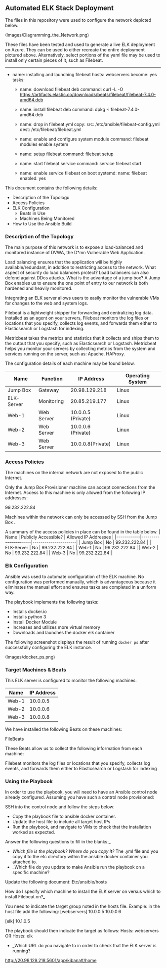 ## Automated ELK Stack Deployment

The files in this repository were used to configure the network depicted below.

(Images/Diagramming_the_Network.png)

These files have been tested and used to generate a live ELK deployment on Azure. They can be used to either recreate the entire deployment pictured above. Alternatively, select portions of the yaml file may be used to install only certain pieces of it, such as Filebeat.

---
- name: installing and launching filebeat
  hosts: webservers
  become: yes
  tasks:

  - name: download filebeat deb
    command: curl -L -O https://artifacts.elastic.co/downloads/beats/filebeat/filebeat-7.4.0-amd64.deb

  - name: install filebeat deb
    command: dpkg -i filebeat-7.4.0-amd64.deb

  - name: drop in filebeat.yml
    copy:
      src: /etc/ansible/filebeat-config.yml
      dest: /etc/filebeat/filebeat.yml

  - name: enable and configure system module
    command: filebeat modules enable system

  - name: setup filebeat
    command: filebeat setup

  - name: start filebeat service
    command: service filebeat start

  - name: enable service filebeat on boot
    systemd:
      name: filebeat
      enabled: yes


This document contains the following details:
- Description of the Topologu
- Access Policies
- ELK Configuration
  - Beats in Use
  - Machines Being Monitored
- How to Use the Ansible Build


### Description of the Topology

The main purpose of this network is to expose a load-balanced and monitored instance of DVWA, the D*mn Vulnerable Web Application.

Load balancing ensures that the application will be highly available/redundant, in addition to restricting access to the network.
What aspect of security do load balancers protect? 
Load balancers can also defend against DDos attacks.
What is the advantage of a jump box?
A Jump Box enables us to ensure the one point of entry to our network is both hardened and heavily monitored. 

Integrating an ELK server allows users to easily monitor the vulnerable VMs for changes to the web and system logs.

Filebeat is a lightweight shipper for forwarding and centralizing log data. Installed as an agent on your servers, Filebeat monitors the log files or locations that you specify, collects log events, and forwards them either to Elasticsearch or Logstash for indexing.

Metricbeat takes the metrics and statistics that it collects and ships them to the output that you specify, such as Elasticsearch or Logstash. Metricbeat helps you monitor your servers by collecting metrics from the system and services running on the server, such as: Apache. HAProxy.

The configuration details of each machine may be found below.

| Name       | Function   | IP Address         | Operating System |
|------------|------------|--------------------|------------------|
| Jump Box   | Gateway    | 20.98.129.218      | Linux            |
| ELK-Server | Monitoring | 20.85.219.177      | Linux            |
| Web-1      | Web Server | 10.0.0.5 (Private) | Linux            |
| Web-2      | Web Server | 10.0.0.6 (Private) | Linux            |
| Web-3      | Web Server | 10.0.0.8(Private)  | Linux            |

### Access Policies

The machines on the internal network are not exposed to the public Internet. 

Only the Jump Box Provisioner machine can accept connections from the Internet. Access to this machine is only allowed from the following IP addresses:

99.232.222.84

Machines within the network can only be accessed by SSH from the Jump Box .


A summary of the access policies in place can be found in the table below.
| Name       | Publicly Accessible? | Allowed IP Addresses |
|------------|----------------------|----------------------|
| Jump Box   | No                   | 99.232.222.84        |
| ELK-Server | No                   | 99.232.222.84        |
| Web-1      | No                   | 99.232.222.84        |
| Web-2      | No                   | 99.232.222.84        |
| Web-3      | No                   | 99.232.222.84        |

### Elk Configuration

Ansible was used to automate configuration of the ELK machine. No configuration was performed manually, which is advantageous because it eliminates the manual effort and ensures tasks are completed in a uniform way. 

The playbook implements the following tasks:
- Installs docker.io
- Installs python 3
- Install Docker Module
- Increases and utilizes more virtual memory
- Downloads and launches the docker elk container


The following screenshot displays the result of running `docker ps` after successfully configuring the ELK instance.

(Images/docker_ps.png)

### Target Machines & Beats
This ELK server is configured to monitor the following machines:

| Name  | IP Address |
|-------|------------|
| Web-1 | 10.0.0.5   |
| Web-2 | 10.0.0.6   |
| Web-3 | 10.0.0.8   |


We have installed the following Beats on these machines:

FileBeats

These Beats allow us to collect the following information from each machine:

Filebeat monitors the log files or locations that you specify, collects log events, and forwards them either to Elasticsearch or Logstash for indexing

### Using the Playbook
In order to use the playbook, you will need to have an Ansible control node already configured. Assuming you have such a control node provisioned: 

SSH into the control node and follow the steps below:
- Copy the playbook file to ansible docker container.
- Update the host file to include all target host IPs
- Run the playbook, and navigate to VMs to check that the installation worked as expected.

Answer the following questions to fill in the blanks:_
- _Which file is the playbook? Where do you copy it?_
The .yml file and you copy it to the etc directory within the ansible docker container you attached to. 
- _Which file do you update to make Ansible run the playbook on a specific machine? 

Update the following document: Etc/ansible/hosts

How do I specify which machine to install the ELK server on versus which to install Filebeat on?_

You need to indicate the target group noted in the hosts file. 
Example: in the host file add the following: 
[webservers]
10.0.0.5
10.0.0.6

[elk]
10.1.0.5 

The playbook should then indicate the target as follows: 
Hosts: webservers 
OR
Hosts: elk 

- _Which URL do you navigate to in order to check that the ELK server is running?

http://20.98.129.218:5601/app/kibana#/home

